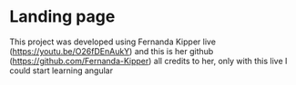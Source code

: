 # Landing page 

This project was developed using Fernanda Kipper live (https://youtu.be/O26fDEnAukY) and this is her github (https://github.com/Fernanda-Kipper) all credits to her, only with this live I could start learning angular 